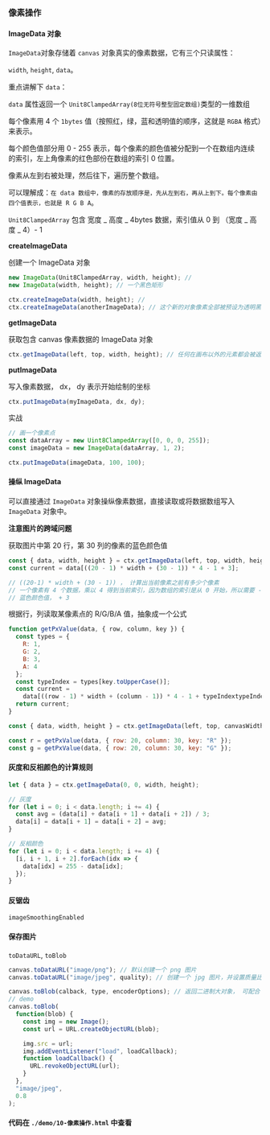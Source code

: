 ### 像素操作

#### ImageData 对象

`ImageData`对象存储着 `canvas` 对象真实的像素数据，它有三个只读属性：

`width`, `height`, `data`。

重点讲解下 `data`：

`data` 属性返回一个 `Unit8ClampedArray(8位无符号整型固定数组)`类型的一维数组

每个像素用 4 个 `1bytes` 值（按照红，绿，蓝和透明值的顺序，这就是 `RGBA` 格式）来表示。

每个颜色值部分用 0 - 255 表示，每个像素的颜色值被分配到一个在数组内连续的索引，左上角像素的红色部份在数组的索引 0 位置。

像素从左到右被处理，然后往下，遍历整个数组。

可以理解成：`在 data 数组中，像素的存放顺序是，先从左到右，再从上到下。每个像素由四个值表示，也就是 R G B A`。

`Unit8ClampedArray` 包含 宽度 _ 高度 _ 4bytes 数据，索引值从 0 到 （宽度 _ 高度 _ 4）- 1

**createImageData**

创建一个 ImageData 对象

```javascript
new ImageData(Unit8ClampedArray, width, height); //
new ImageData(width, height); // 一个黑色矩形

ctx.createImageData(width, height); //
ctx.createImageData(anotherImageData); // 这个新的对象像素全部被预设为透明黑
```

**getImageData**

获取包含 canvas 像素数据的 ImageData 对象

```javascript
ctx.getImageData(left, top, width, height); // 任何在画布以外的元素都会被返回成一个透明黑的ImageData对像
```

**putImageData**

写入像素数据， dx， dy 表示开始绘制的坐标

```javascript
ctx.putImageData(myImageData, dx, dy);
```

实战

```javascript
// 画一个像素点
const dataArray = new Uint8ClampedArray([0, 0, 0, 255]);
const imageData = new ImageData(dataArray, 1, 2);

ctx.putImageData(imageData, 100, 100);
```

#### 操纵 ImageData

可以直接通过 `ImageData` 对象操纵像素数据，直接读取或将数据数组写入 `ImageData` 对象中。

**注意图片的跨域问题**

获取图片中第 20 行，第 30 列的像素的蓝色颜色值

```javascript
const { data, width, height } = ctx.getImageData(left, top, width, height);
const current = data[((20 - 1) * width + (30 - 1)) * 4 - 1 + 3];

// ((20-1) * width + (30 - 1)) ， 计算出当前像素之前有多少个像素
// 一个像素有 4 个数据，乘以 4 得到当前索引，因为数组的索引是从 0 开始，所以需要 -1
// 蓝色颜色值， + 3
```

根据行，列读取某像素点的 R/G/B/A 值，抽象成一个公式

```javascript
function getPxValue(data, { row, column, key }) {
  const types = {
    R: 1,
    G: 2,
    B: 3,
    A: 4
  };
  const typeIndex = types[key.toUpperCase()];
  const current =
    data[((row - 1) * width + (column - 1)) * 4 - 1 + typeIndextypeIndex];
  return current;
}

const { data, width, height } = ctx.getImageData(left, top, canvasWidth, canvasHeight);

const r = getPxValue(data, { row: 20, column: 30, key: "R" });
const g = getPxValue(data, { row: 20, column: 30, key: "G" });
```

#### 灰度和反相颜色的计算规则

```javascript
let { data } = ctx.getImageData(0, 0, width, height);

// 灰度
for (let i = 0; i < data.length; i += 4) {
  const avg = (data[i] + data[i + 1] + data[i + 2]) / 3;
  data[i] = data[i + 1] = data[i + 2] = avg;
}

// 反相颜色
for (let i = 0; i < data.length; i += 4) {
  [i, i + 1, i + 2].forEach(idx => {
    data[idx] = 255 - data[idx];
  });
}
```

#### 反锯齿

`imageSmoothingEnabled`

#### 保存图片

`toDataURL`, `toBlob`

```javascript
canvas.toDataURL("image/png"); // 默认创建一个 png 图片
canvas.toDataURL("image/jpeg", quality); // 创建一个 jpg 图片，并设置质量比

canvas.toBlob(calback, type, encoderOptions); // 返回二进制大对象， 可配合 URL.createObjectURL 使用
// demo
canvas.toBlob(
  function(blob) {
    const img = new Image();
    const url = URL.createObjectURL(blob);

    img.src = url;
    img.addEventListener("load", loadCallback);
    function loadCallback() {
      URL.revokeObjectURL(url);
    }
  },
  "image/jpeg",
  0.8
);
```

#### 代码在 `./demo/10-像素操作.html` 中查看
